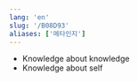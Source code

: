 ```yaml
---
lang: 'en'
slug: '/B08D93'
aliases: ['메타인지']
---
```


- Knowledge about knowledge
- Knowledge about self
